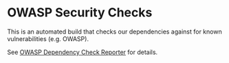 # OWASP Security Checks

This is an automated build that checks our dependencies against for known vulnerabilities (e.g. OWASP).

See [OWASP Dependency Check Reporter](https://github.com/springernature/docker-images/tree/master/owasp-dependency-reporter) for details.